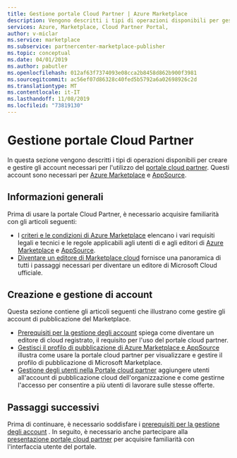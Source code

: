 ```yaml
---
title: Gestione portale Cloud Partner | Azure Marketplace
description: Vengono descritti i tipi di operazioni disponibili per gestire gli account per la portale Cloud Partner per Azure Marketplace.
services: Azure, Marketplace, Cloud Partner Portal,
author: v-miclar
ms.service: marketplace
ms.subservice: partnercenter-marketplace-publisher
ms.topic: conceptual
ms.date: 04/01/2019
ms.author: pabutler
ms.openlocfilehash: 012af63f7374093e08cca2b8458d862b900f3981
ms.sourcegitcommit: ac56ef07d86328c40fed5b5792a6a02698926c2d
ms.translationtype: MT
ms.contentlocale: it-IT
ms.lasthandoff: 11/08/2019
ms.locfileid: "73819130"
---
```

# <a name="cloud-partner-portal-management"></a>Gestione portale Cloud Partner

In questa sezione vengono descritti i tipi di operazioni disponibili per creare e gestire gli account necessari per l'utilizzo del [portale cloud partner](https://cloudpartner.azure.com).  Questi account sono necessari per [Azure Marketplace](https://azuremarketplace.microsoft.com) e [AppSource](https://appsource.microsoft.com).  


## <a name="background-information"></a>Informazioni generali

Prima di usare la portale Cloud Partner, è necessario acquisire familiarità con gli articoli seguenti:

- I [criteri e le condizioni di Azure Marketplace](../../policies-terms.md) elencano i vari requisiti legali e tecnici e le regole applicabili agli utenti di e agli editori di [Azure Marketplace](https://azuremarketplace.microsoft.com) e [AppSource](https://appsource.microsoft.com).
- [Diventare un editore di Marketplace cloud](https://docs.microsoft.com/azure/marketplace/become-publisher) fornisce una panoramica di tutti i passaggi necessari per diventare un editore di Microsoft Cloud ufficiale.


## <a name="account-creation-and-management"></a>Creazione e gestione di account

Questa sezione contiene gli articoli seguenti che illustrano come gestire gli account di pubblicazione del Marketplace.

- [Prerequisiti per la gestione degli account](./cpp-manage-prerequisites.md) spiega come diventare un editore di cloud registrato, il requisito per l'uso del portale cloud partner.
- [Gestisci il profilo di pubblicazione di Azure Marketplace e AppSource](./cpp-manage-publisher-profile.md) illustra come usare la portale cloud partner per visualizzare e gestire il profilo di pubblicazione di Microsoft Marketplace. 
- [Gestione degli utenti nella Portale cloud partner](./cpp-manage-users.md) aggiungere utenti all'account di pubblicazione cloud dell'organizzazione e come gestirne l'accesso per consentire a più utenti di lavorare sulle stesse offerte.


## <a name="next-steps"></a>Passaggi successivi

Prima di continuare, è necessario soddisfare i [prerequisiti per la gestione degli account](./cpp-manage-prerequisites.md) .  In seguito, è necessario anche partecipare alla [presentazione portale cloud partner](../portal-tour/cpp-portal-tour.md) per acquisire familiarità con l'interfaccia utente del portale.
